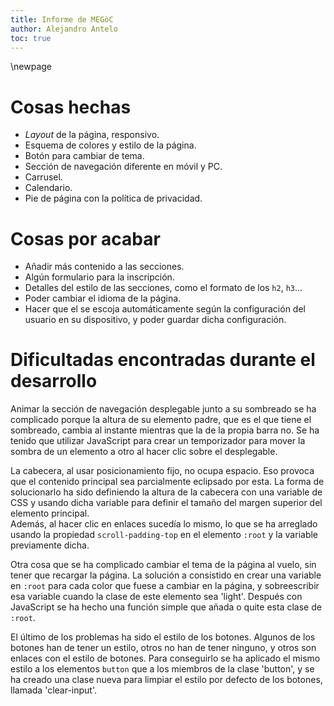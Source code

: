 ```yaml
---
title: Informe de MEGòC
author: Alejandro Antelo
toc: true
---
```

\newpage

# Cosas hechas

- _Layout_ de la página, responsivo.
- Esquema de colores y estilo de la página.
- Botón para cambiar de tema.
- Sección de navegación diferente en móvil y PC.
- Carrusel.
- Calendario.
- Pie de página con la política de privacidad.

# Cosas por acabar

- Añadir más contenido a las secciones.
- Algún formulario para la inscripción.
- Detalles del estilo de las secciones, como el formato de los `h2`, `h3`...
- Poder cambiar el idioma de la página.
- Hacer que el se escoja automáticamente según la configuración del usuario en su dispositivo, y poder guardar dicha configuración.

# Dificultadas encontradas durante el desarrollo

Animar la sección de navegación desplegable junto a su sombreado se ha complicado porque la altura de su elemento padre, que es el que tiene el sombreado, cambia al instante mientras que la de la propia barra no. Se ha tenido que utilizar JavaScript para crear un temporizador para mover la sombra de un elemento a otro al hacer clic sobre el desplegable.

La cabecera, al usar posicionamiento fijo, no ocupa espacio. Eso provoca que el contenido principal sea parcialmente eclipsado por esta. La forma de solucionarlo ha sido definiendo la altura de la cabecera con una variable de CSS y usando dicha variable para definir el tamaño del margen superior del elemento principal.  
Además, al hacer clic en enlaces sucedía lo mismo, lo que se ha arreglado usando la propiedad `scroll-padding-top` en el elemento `:root` y la variable previamente dicha.

Otra cosa que se ha complicado cambiar el tema de la página al vuelo, sin tener que recargar la página. La solución a consistido en crear una variable en `:root` para cada color que fuese a cambiar en la página, y sobreescribir esa variable cuando la clase de este elemento sea 'light'. Después con JavaScript se ha hecho una función simple que añada o quite esta clase de `:root`.

El último de los problemas ha sido el estilo de los botones. Algunos de los botones han de tener un estilo, otros no han de tener ninguno, y otros son enlaces con el estilo de botones. Para conseguirlo se ha aplicado el mismo estilo a los elementos `button` que a los miembros de la clase 'button', y se ha creado una clase nueva para limpiar el estilo por defecto de los botones, llamada 'clear-input'.
